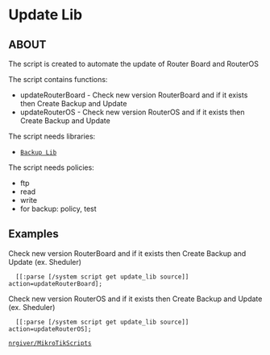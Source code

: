 # Update Lib

## ABOUT

The script is created to automate the update of Router Board and RouterOS

The script contains functions:

 - updateRouterBoard - Check new version RouterBoard and if it exists then Create Backup and Update
 - updateRouterOS - Check new version RouterOS and if it exists then Create Backup and Update
 
The script needs libraries:

 - [`Backup Lib`](https://github.com/nrgiver/MikroTikScripts/tree/master/Backup%20Lib)
 
The script needs policies:

 - ftp
 - read
 - write
 - for backup: policy, test
 
## Examples

Check new version RouterBoard and if it exists then Create Backup and Update (ex. Sheduler)

      [[:parse [/system script get update_lib source]] action=updateRouterBoard];

Check new version RouterOS and if it exists then Create Backup and Update (ex. Sheduler)

      [[:parse [/system script get update_lib source]] action=updateRouterOS];

[`nrgiver/MikroTikScripts`](https://github.com/nrgiver/MikroTikScripts)